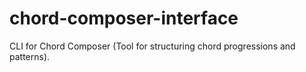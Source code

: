 # chord-composer-interface

CLI for Chord Composer (Tool for structuring chord progressions and patterns).
